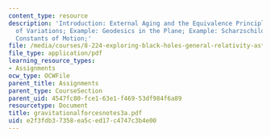 ```yaml
---
content_type: resource
description: 'Introduction: External Aging and the Equivalence Principle; Calculus
  of Variations; Example: Geodesics in the Plane; Example: Scharzschild Spacetime;
  Constants of Motion;'
file: /media/courses/8-224-exploring-black-holes-general-relativity-astrophysics-spring-2003/e2f3fdb37358ea5ced17c4747c3b4e00_gravitationalforcesnotes3a.pdf
file_type: application/pdf
learning_resource_types:
- Assignments
ocw_type: OCWFile
parent_title: Assignments
parent_type: CourseSection
parent_uid: 4547fc80-fce1-63e1-f469-53df984f6a89
resourcetype: Document
title: gravitationalforcesnotes3a.pdf
uid: e2f3fdb3-7358-ea5c-ed17-c4747c3b4e00
---
```

